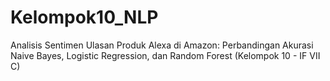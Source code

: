 # Kelompok10_NLP
Analisis Sentimen Ulasan Produk Alexa di Amazon: Perbandingan Akurasi Naive Bayes, Logistic Regression, dan Random Forest (Kelompok 10 - IF VII C)
